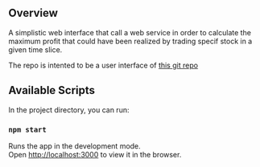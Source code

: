 ## Overview
A simplistic web interface that call a web service in order to calculate the maximum profit that could have been realized by trading specif stock in a given time slice.

The repo is intented to be a user interface of [this git repo](https://github.com/nikolaygs/stockpricews)

## Available Scripts

In the project directory, you can run:

### `npm start`

Runs the app in the development mode.<br>
Open [http://localhost:3000](http://localhost:3000) to view it in the browser.

